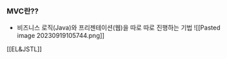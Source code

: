 ### MVC란??
- 비즈니스 로직(Java)와 프리젠테이션(웹)을 따로 따로 진행하는 기법
  ![[Pasted image 20230919105744.png]]

[[EL&JSTL]]


